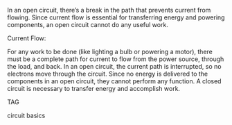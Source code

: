 In an open circuit, there’s a break in the path that prevents current from flowing. Since current flow is essential for transferring energy and powering components, an open circuit cannot do any useful work.

Current Flow:

For any work to be done (like lighting a bulb or powering a motor), there must be a complete path for current to flow from the power source, through the load, and back.
In an open circuit, the current path is interrupted, so no electrons move through the circuit. Since no energy is delivered to the components in an open circuit, they cannot perform any function. A closed circuit is necessary to transfer energy and accomplish work.

TAG

circuit basics
